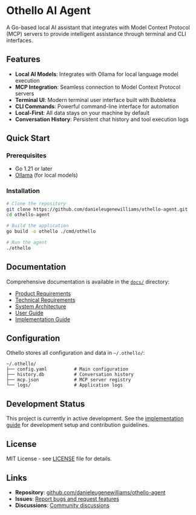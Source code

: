 # Othello AI Agent

A Go-based local AI assistant that integrates with Model Context Protocol (MCP) servers to provide intelligent assistance through terminal and CLI interfaces.

## Features

- **Local AI Models**: Integrates with Ollama for local language model execution
- **MCP Integration**: Seamless connection to Model Context Protocol servers
- **Terminal UI**: Modern terminal user interface built with Bubbletea
- **CLI Commands**: Powerful command-line interface for automation
- **Local-First**: All data stays on your machine by default
- **Conversation History**: Persistent chat history and tool execution logs

## Quick Start

### Prerequisites

- Go 1.21 or later
- [Ollama](https://ollama.ai) (for local models)

### Installation

```bash
# Clone the repository
git clone https://github.com/danieleugenewilliams/othello-agent.git
cd othello-agent

# Build the application
go build -o othello ./cmd/othello

# Run the agent
./othello
```

## Documentation

Comprehensive documentation is available in the [`docs/`](./docs/) directory:

- [Product Requirements](./docs/PRD.md)
- [Technical Requirements](./docs/REQUIREMENTS.md)
- [System Architecture](./docs/ARCHITECTURE.md)
- [User Guide](./docs/USAGE.md)
- [Implementation Guide](./docs/IMPLEMENTATION.md)

## Configuration

Othello stores all configuration and data in `~/.othello/`:

```
~/.othello/
├── config.yaml          # Main configuration
├── history.db           # Conversation history
├── mcp.json             # MCP server registry
└── logs/                # Application logs
```

## Development Status

This project is currently in active development. See the [implementation guide](./docs/IMPLEMENTATION.md) for development setup and contribution guidelines.

## License

MIT License - see [LICENSE](LICENSE) file for details.

## Links

- **Repository**: [github.com/danieleugenewilliams/othello-agent](https://github.com/danieleugenewilliams/othello-agent)
- **Issues**: [Report bugs and request features](https://github.com/danieleugenewilliams/othello-agent/issues)
- **Discussions**: [Community discussions](https://github.com/danieleugenewilliams/othello-agent/discussions)